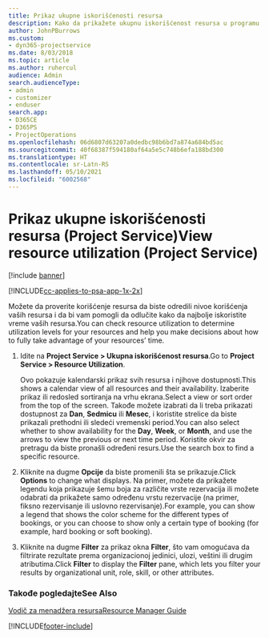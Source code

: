 ```yaml
---
title: Prikaz ukupne iskorišćenosti resursa
description: Kako da prikažete ukupnu iskorišćenost resursa u programu Project Service
author: JohnPBurrows
ms.custom:
- dyn365-projectservice
ms.date: 8/03/2018
ms.topic: article
ms.author: ruhercul
audience: Admin
search.audienceType:
- admin
- customizer
- enduser
search.app:
- D365CE
- D365PS
- ProjectOperations
ms.openlocfilehash: 06d6807d63207a0dedbc98b6bd7a874a684bd5ac
ms.sourcegitcommit: 40f68387f594180af64a5e5c748b6efa188bd300
ms.translationtype: HT
ms.contentlocale: sr-Latn-RS
ms.lasthandoff: 05/10/2021
ms.locfileid: "6002568"
---
```

# <a name="view-resource-utilization-project-service"></a><span data-ttu-id="afa31-103">Prikaz ukupne iskorišćenosti resursa (Project Service)</span><span class="sxs-lookup"><span data-stu-id="afa31-103">View resource utilization (Project Service)</span></span>

[!include [banner](../includes/psa-now-project-operations.md)]

[!INCLUDE[cc-applies-to-psa-app-1x-2x](../includes/cc-applies-to-psa-app-1x-2x.md)]

<span data-ttu-id="afa31-104">Možete da proverite korišćenje resursa da biste odredili nivoe korišćenja vaših resursa i da bi vam pomogli da odlučite kako da najbolje iskoristite vreme vaših resursa.</span><span class="sxs-lookup"><span data-stu-id="afa31-104">You can check resource utilization to determine utilization levels for your resources and help you make decisions about how to fully take advantage of your resources’ time.</span></span>  
  
1. <span data-ttu-id="afa31-105">Idite na **Project Service > Ukupna iskorišćenost resursa**.</span><span class="sxs-lookup"><span data-stu-id="afa31-105">Go to **Project Service > Resource Utilization**.</span></span> 

     <span data-ttu-id="afa31-106">Ovo pokazuje kalendarski prikaz svih resursa i njihove dostupnosti.</span><span class="sxs-lookup"><span data-stu-id="afa31-106">This shows a calendar view of all resources and their availability.</span></span> <span data-ttu-id="afa31-107">Izaberite prikaz ili redosled sortiranja na vrhu ekrana.</span><span class="sxs-lookup"><span data-stu-id="afa31-107">Select a view or sort order from the top of the screen.</span></span> <span data-ttu-id="afa31-108">Takođe možete izabrati da li treba prikazati dostupnost za **Dan**, **Sedmicu** ili **Mesec**, i koristite strelice da biste prikazali prethodni ili sledeći vremenski period.</span><span class="sxs-lookup"><span data-stu-id="afa31-108">You can also select whether to show availability for the **Day**, **Week**, or **Month**, and use the arrows to view the previous or next time period.</span></span> <span data-ttu-id="afa31-109">Koristite okvir za pretragu da biste pronašli određeni resurs.</span><span class="sxs-lookup"><span data-stu-id="afa31-109">Use the search box to find a specific resource.</span></span>      
  
2. <span data-ttu-id="afa31-110">Kliknite na dugme **Opcije** da biste promenili šta se prikazuje.</span><span class="sxs-lookup"><span data-stu-id="afa31-110">Click **Options** to change what displays.</span></span> <span data-ttu-id="afa31-111">Na primer, možete da prikažete legendu koja prikazuje šemu boja za različite vrste rezervacija ili možete odabrati da prikažete samo određenu vrstu rezervacije (na primer, fiksno rezervisanje ili uslovno rezervisanje).</span><span class="sxs-lookup"><span data-stu-id="afa31-111">For example, you can show a legend that shows the color scheme for the different types of bookings, or you can choose to show only a certain type of booking (for example, hard booking or soft booking).</span></span>  

3. <span data-ttu-id="afa31-112">Kliknite na dugme **Filter** za prikaz okna **Filter**, što vam omogućava da filtrirate rezultate prema organizacionoj jedinici, ulozi, veštini ili drugim atributima.</span><span class="sxs-lookup"><span data-stu-id="afa31-112">Click **Filter** to display the **Filter** pane, which lets you filter your results by organizational unit, role, skill, or other attributes.</span></span>  
  
### <a name="see-also"></a><span data-ttu-id="afa31-113">Takođe pogledajte</span><span class="sxs-lookup"><span data-stu-id="afa31-113">See Also</span></span>  
 [<span data-ttu-id="afa31-114">Vodič za menadžera resursa</span><span class="sxs-lookup"><span data-stu-id="afa31-114">Resource Manager Guide</span></span>](../psa/resource-manager-guide.md)


[!INCLUDE[footer-include](../includes/footer-banner.md)]
